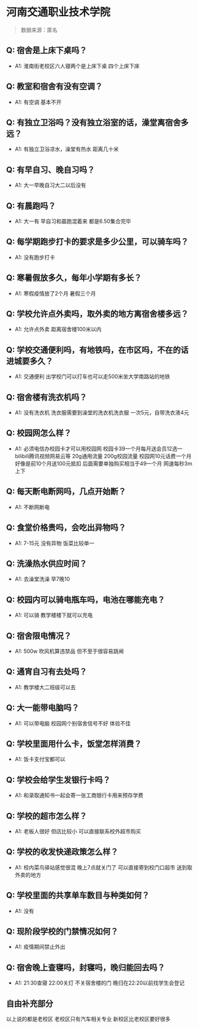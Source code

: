 # 河南交通职业技术学院

> 数据来源：匿名

## Q: 宿舍是上床下桌吗？

- A1: 淮南街老校区六人寝两个是上床下桌 四个上床下床

## Q: 教室和宿舍有没有空调？

- A1: 有空调 基本不开

## Q: 有独立卫浴吗？没有独立浴室的话，澡堂离宿舍多远？

- A1: 有独立卫浴凉水，澡堂有热水 距离几十米

## Q: 有早自习、晚自习吗？

- A1: 大一早晚自习大二以后没有

## Q: 有晨跑吗？

- A1: 大一有  早自习和晨跑混着来   都是6.50集合完毕

## Q: 每学期跑步打卡的要求是多少公里，可以骑车吗？

- A1: 没有跑步打卡

## Q: 寒暑假放多久，每年小学期有多长？

- A1: 寒假疫情放了2个月  暑假三个月

## Q: 学校允许点外卖吗，取外卖的地方离宿舍楼多远？

- A1: 允许点外卖   距离宿舍楼100米以内

## Q: 学校交通便利吗，有地铁吗，在市区吗，不在的话进城要多久？

- A1: 交通便利  出学校门可以打车也可以走500米坐大学南路站的地铁

## Q: 宿舍楼有洗衣机吗？

- A1: 没有洗衣机  洗衣服需要到澡堂的洗衣机洗衣服  一次5元，自带洗衣液4元

## Q: 校园网怎么样？

- A1: 必须电信办校园卡才可以用校园网  校园卡39一个月每月送会员12选一 bilibili腾讯视频网易云等 20g通用流量 200g校园流量  校园网10元话费一个月    好像是前10个月送100元抵扣  后面需要单独购买相当于49一个月   网速每秒3m上下

## Q: 每天断电断网吗，几点开始断？

- A1: 不断网断电

## Q: 食堂价格贵吗，会吃出异物吗？

- A1: 7-15元   没有异物   饭菜比较单一

## Q: 洗澡热水供应时间？

- A1: 去澡堂洗澡  早7晚10

## Q: 校园内可以骑电瓶车吗，电池在哪能充电？

- A1: 可以骑  教学楼楼下就可以充电

## Q: 宿舍限电情况？

- A1: 500w  吹风机算违禁品   但不至于很容易跳闸

## Q: 通宵自习有去处吗？

- A1: 教学楼大二班级可以去

## Q: 大一能带电脑吗？

- A1: 可以带电脑  校园网个别宿舍信号不好 体验不佳

## Q: 学校里面用什么卡，饭堂怎样消费？

- A1: 饭卡支付宝都可以

## Q: 学校会给学生发银行卡吗？

- A1: 和录取通知书一起会寄一张工商银行卡用来预存学费

## Q: 学校的超市怎么样？

- A1: 老板人很好  但店比较小  可以直接联系校外超市购买

## Q: 学校的收发快递政策怎么样？

- A1: 校内菜鸟驿站感觉很混  晚上7点就关门了  可以直接寄到校门口超市   送到取外卖的地方

## Q: 学校里面的共享单车数目与种类如何？

- A1: 没有

## Q: 现阶段学校的门禁情况如何？

- A1: 疫情期间禁止外出

## Q: 宿舍晚上查寝吗，封寝吗，晚归能回去吗？

- A1: 21:30查寝 22:00关灯  不关宿舍楼的门  晚归在22:20以前找学生会登记

## 自由补充部分

以上说的都是老校区 老校区只有汽车相关专业   新校区比老校区要好很多